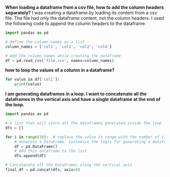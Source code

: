 __When loading a dataframe from a csv file, how to add the column headers separately?__
I was creating a dataframe by loading its content from a csv file. The file had only the dataframe content, not the column headers. I used the 
following code to append the column headers to the dataframe. 
```python
import pandas as pd

# Define the column names as a list
column_names = ['col1', 'col2', 'col3', 'col4']

# Add the column names while creating the dataframe
df = pd.read_csv('file.csv', names=column_names)
```

__how to loop the values of a column in a dataframe?__
```python
for value in df['col1']:
    print(value)
```

__I am generating dataframes in a loop. I want to concatenate all the dataframes in the vertical axis and have a single dataframe at the end of the loop.__
```python
import pandas as pd

# a list that will store all the dataframes generated inside the loop
dfs = []

for i in range(10):  # replace the value in range with the number of time the loop will run
    # Generate a DataFrame. Customize the logic for generating a dataframe. 
    df = pd.DataFrame() 
    # Add this dataframe to the list.  
    dfs.append(df)

# Concatenate all the DataFrames along the vertical axis
final_df = pd.concat(dfs, axis=0)
```

